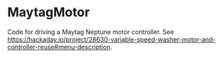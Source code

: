 # MaytagMotor
Code for driving a Maytag Neptune motor controller.
See https://hackaday.io/project/28630-variable-speed-washer-motor-and-controller-reuse#menu-description.
